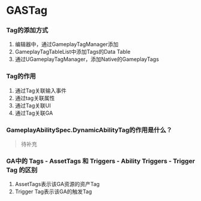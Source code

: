 # GASTag


### Tag的添加方式

1. 编辑器中，通过GameplayTagManager添加
2. GameplayTagTableList中添加Tags的Data Table
3. 通过UGameplayTagManager，添加Native的GameplayTags

### Tag的作用

1. 通过Tag关联输入事件
2. 通过tag关联属性
3. 通过Tag关联UI
4. 通过Tag关联GA

### GameplayAbilitySpec.DynamicAbilityTag的作用是什么？

> 待补充

### GA中的 Tags - AssetTags 和 Triggers - Ability Triggers - Trigger Tag 的区别

1. AssetTags表示该GA资源的资产Tag
2. Trigger Tag表示该GA的触发Tag


